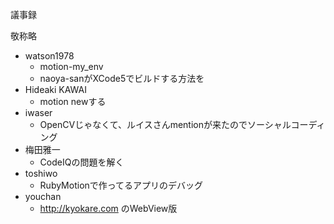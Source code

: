 議事録

敬称略

* watson1978
  * motion-my_env
  * naoya-sanがXCode5でビルドする方法を
* Hideaki KAWAI
  * motion newする
* iwaser
  * OpenCVじゃなくて、ルイスさんmentionが来たのでソーシャルコーディング
* 梅田雅一
  * CodeIQの問題を解く
* toshiwo
  * RubyMotionで作ってるアプリのデバッグ
* youchan
  * http://kyokare.com のWebView版
